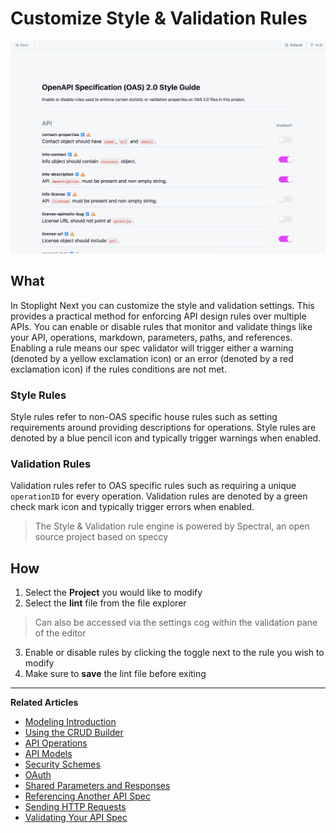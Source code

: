 # Customize Style & Validation Rules 

![Customize Style and Validation Rules](https://github.com/stoplightio/docs/blob/develop/assets/imagesv2/style-validation-rules.png?raw=true)

## What 

In Stoplight Next you can customize the style and validation settings. This provides a practical method for enforcing API design rules over multiple APIs. You can enable or disable rules that monitor and validate things like your API, operations, markdown, parameters, paths, and references.  Enabling a rule means our spec validator will trigger either a warning (denoted by a yellow exclamation icon) or an error (denoted by a red exclamation icon) if the rules conditions are not met. 

### Style Rules 

Style rules refer to non-OAS specific house rules such as setting requirements around providing descriptions for operations. Style rules are denoted by a blue pencil icon and typically trigger warnings when enabled. 

### Validation Rules 

Validation rules refer to OAS specific rules such as requiring a unique ```operationID``` for every operation. Validation rules are denoted by a green check mark icon and typically trigger errors when enabled. 

> The Style & Validation rule engine is powered by Spectral, an open source project based on speccy

## How 

1. Select the **Project** you would like to modify 
2. Select the **lint** file from the file explorer
> Can also be accessed via the settings cog within the validation pane of the editor
3. Enable or disable rules by clicking the toggle next to the rule you wish to modify 
4. Make sure to **save** the lint file before exiting 


---
**Related Articles**
- [Modeling Introduction](/modeling/introduction)
- [Using the CRUD Builder](/modeling/modeling-with-openapi/using-the-crud-builder)
- [API Operations](/modeling/modeling-with-openapi/api-operations)
- [API Models](/modeling/modeling-with-openapi/api-models)
- [Security Schemes](/modeling/modeling-with-openapi/security-schemes)
- [OAuth](/modeling/modeling-with-openapi/oauth)
- [Shared Parameters and Responses](/modeling/modeling-with-openapi/shared-parameters-and-responses)
- [Referencing Another API Spec](/modeling/modeling-with-openapi/referencing-another-api-spec)
- [Sending HTTP Requests](/modeling/modeling-with-openapi/sending-http-requests)
- [Validating Your API Spec](/modeling/modeling-with-openapi/validating-your-api-sec)
